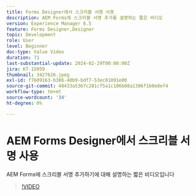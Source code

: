 ```yaml
---
title: Forms Designer에서 스크리블 서명 사용
description: AEM Forms에 스크리블 서명 추가를 설명하는 짧은 비디오
version: Experience Manager 6.5
feature: Forms Designer,Designer
topic: Development
role: User
level: Beginner
doc-type: Value Video
duration: 71
last-substantial-update: 2024-02-29T00:00:00Z
jira: KT-15059
thumbnail: 3427626.jpeg
exl-id: f7609163-b386-40b9-bdf7-53ec01091e00
source-git-commit: 48433a5367c281cf5a1c106b08a1306f1b0e8ef4
workflow-type: tm+mt
source-wordcount: '34'
ht-degree: 0%

---
```


# AEM Forms Designer에서 스크리블 서명 사용

AEM Forms에 스크리블 서명 추가하기에 대해 설명하는 짧은 비디오입니다

>[!VIDEO](https://video.tv.adobe.com/v/3427626/?learn=on)
